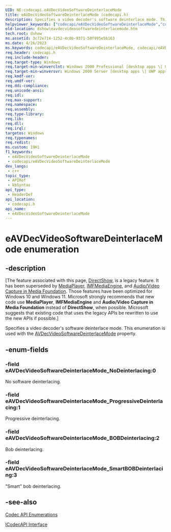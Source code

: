 ```yaml
---
UID: NE:codecapi.eAVDecVideoSoftwareDeinterlaceMode
title: eAVDecVideoSoftwareDeinterlaceMode (codecapi.h)
description: Specifies a video decoder's software deinterlace mode. This enumeration is used with the AVDecVideoSoftwareDeinterlaceMode property.
helpviewer_keywords: ["codecapi/eAVDecVideoSoftwareDeinterlaceMode","codecapi/eAVDecVideoSoftwareDeinterlaceMode_BOBDeinterlacing","codecapi/eAVDecVideoSoftwareDeinterlaceMode_NoDeinterlacing","codecapi/eAVDecVideoSoftwareDeinterlaceMode_ProgressiveDeinterlacing","codecapi/eAVDecVideoSoftwareDeinterlaceMode_SmartBOBDeinterlacing","dshow.eavdecvideosoftwaredeinterlacemode","eAVDecVideoSoftwareDeinterlaceMode","eAVDecVideoSoftwareDeinterlaceMode enumeration [DirectShow]","eAVDecVideoSoftwareDeinterlaceMode_BOBDeinterlacing","eAVDecVideoSoftwareDeinterlaceMode_NoDeinterlacing","eAVDecVideoSoftwareDeinterlaceMode_ProgressiveDeinterlacing","eAVDecVideoSoftwareDeinterlaceMode_SmartBOBDeinterlacing"]
old-location: dshow\eavdecvideosoftwaredeinterlacemode.htm
tech.root: dshow
ms.assetid: 3c72e714-1252-4c8b-9371-58f995e5b163
ms.date: 4/26/2023
ms.keywords: codecapi/eAVDecVideoSoftwareDeinterlaceMode, codecapi/eAVDecVideoSoftwareDeinterlaceMode_BOBDeinterlacing, codecapi/eAVDecVideoSoftwareDeinterlaceMode_NoDeinterlacing, codecapi/eAVDecVideoSoftwareDeinterlaceMode_ProgressiveDeinterlacing, codecapi/eAVDecVideoSoftwareDeinterlaceMode_SmartBOBDeinterlacing, dshow.eavdecvideosoftwaredeinterlacemode, eAVDecVideoSoftwareDeinterlaceMode, eAVDecVideoSoftwareDeinterlaceMode enumeration [DirectShow], eAVDecVideoSoftwareDeinterlaceMode_BOBDeinterlacing, eAVDecVideoSoftwareDeinterlaceMode_NoDeinterlacing, eAVDecVideoSoftwareDeinterlaceMode_ProgressiveDeinterlacing, eAVDecVideoSoftwareDeinterlaceMode_SmartBOBDeinterlacing
req.header: codecapi.h
req.include-header: 
req.target-type: Windows
req.target-min-winverclnt: Windows 2000 Professional [desktop apps \| UWP apps]
req.target-min-winversvr: Windows 2000 Server [desktop apps \| UWP apps]
req.kmdf-ver: 
req.umdf-ver: 
req.ddi-compliance: 
req.unicode-ansi: 
req.idl: 
req.max-support: 
req.namespace: 
req.assembly: 
req.type-library: 
req.lib: 
req.dll: 
req.irql: 
targetos: Windows
req.typenames: 
req.redist: 
ms.custom: 19H1
f1_keywords:
 - eAVDecVideoSoftwareDeinterlaceMode
 - codecapi/eAVDecVideoSoftwareDeinterlaceMode
dev_langs:
 - c++
topic_type:
 - APIRef
 - kbSyntax
api_type:
 - HeaderDef
api_location:
 - codecapi.h
api_name:
 - eAVDecVideoSoftwareDeinterlaceMode
---
```


# eAVDecVideoSoftwareDeinterlaceMode enumeration


## -description

\[The feature associated with this page, [DirectShow](/windows/win32/directshow/directshow), is a legacy feature. It has been superseded by [MediaPlayer](/uwp/api/Windows.Media.Playback.MediaPlayer), [IMFMediaEngine](/windows/win32/api/mfmediaengine/nn-mfmediaengine-imfmediaengine), and [Audio/Video Capture in Media Foundation](windows/win32/medfound/audio-video-capture-in-media-foundation). Those features have been optimized for Windows 10 and Windows 11. Microsoft strongly recommends that new code use **MediaPlayer**, **IMFMediaEngine** and **Audio/Video Capture in Media Foundation** instead of **DirectShow**, when possible. Microsoft suggests that existing code that uses the legacy APIs be rewritten to use the new APIs if possible.\]

Specifies a video decoder's software deinterlace mode. This enumeration is used with the <a href="/windows/desktop/DirectShow/avdecvideosoftwaredeinterlacemode-property">AVDecVideoSoftwareDeinterlaceMode</a> property.

## -enum-fields

### -field eAVDecVideoSoftwareDeinterlaceMode_NoDeinterlacing:0

No software deinterlacing.

### -field eAVDecVideoSoftwareDeinterlaceMode_ProgressiveDeinterlacing:1

Progressive deinterlacing.

### -field eAVDecVideoSoftwareDeinterlaceMode_BOBDeinterlacing:2

Bob deinterlacing.

### -field eAVDecVideoSoftwareDeinterlaceMode_SmartBOBDeinterlacing:3  

"Smart" bob deinterlacing.

## -see-also

<a href="/windows/desktop/DirectShow/codec-api-enumerations">Codec API Enumerations</a>



<a href="/windows/desktop/api/strmif/nn-strmif-icodecapi">ICodecAPI Interface</a>

